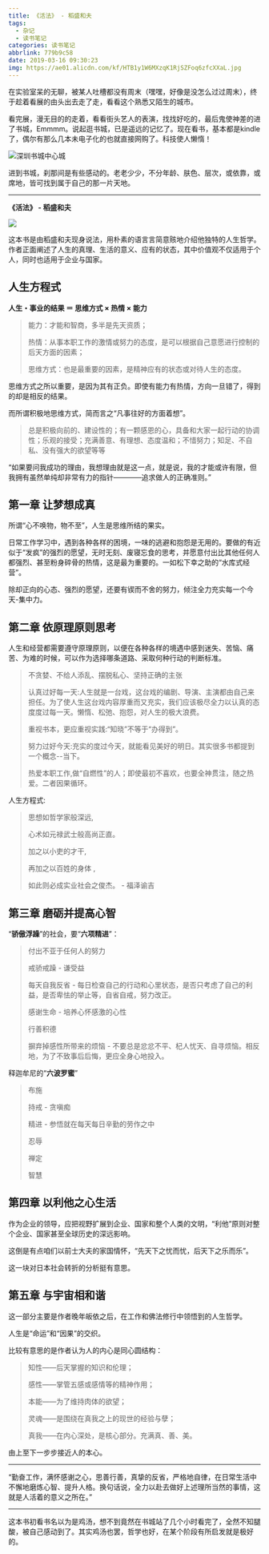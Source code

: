 ```yaml
---
title: 《活法》 - 稻盛和夫
tags:
  - 杂记
  - 读书笔记
categories: 读书笔记
abbrlink: 779b9c58
date: 2019-03-16 09:30:23
img: https://ae01.alicdn.com/kf/HTB1y1W6MXzqK1RjSZFoq6zfcXXaL.jpg
---
```

在实验室呆的无聊，被某人吐槽都没有周末（嘿嘿，好像是没怎么过过周末），终于趁着看展的由头出去走了走，看看这个熟悉又陌生的城市。

看完展，漫无目的的走着，看看街头艺人的表演，找找好吃的，最后鬼使神差的进了书城，Emmmm。说起逛书城，已是遥远的记忆了。现在看书，基本都是kindle了，偶尔有那么几本未电子化的也就直接网购了。科技使人懒惰！

![深圳书城中心城](https://ae01.alicdn.com/kf/HTB1y1W6MXzqK1RjSZFoq6zfcXXaL.jpg)

进到书城，刹那间是有些感动的。老老少少，不分年龄、肤色、层次，或依靠，或席地，皆可找到属于自己的那一片天地。

-------------------
**《活法》 - 稻盛和夫**

![](https://pic.superbed.cn/item/5c8c53593a213b0417889b4b)

这本书是由稻盛和夫现身说法，用朴素的语言言简意赅地介绍他独特的人生哲学。作者正面阐述了人生的真理、生活的意义、应有的状态，其中价值观不仅适用于个人，同时也适用于企业与国家。

## 人生方程式

**人生・事业的结果 ＝ 思维方式 × 热情 × 能力**

> 能力：才能和智商，多半是先天资质；
> 
> 热情：从事本职工作的激情或努力的态度，是可以根据自己意愿进行控制的后天方面的因素；
> 
> 思维方式：也是最重要的因素，是精神应有的状态或对待人生的态度。

思维方式之所以重要，是因为其有正负。即使有能力有热情，方向一旦错了，得到的却是相反的结果。

而所谓积极地思维方式，简而言之“凡事往好的方面着想”。

> 总是积极向前的、建设性的；有一颗感恩的心，具备和大家一起行动的协调性；乐观的接受；充满善意、有理想、态度温和；不惜努力；知足、不自私、没有强大的欲望等等



“如果要问我成功的理由，我想理由就是这一点，就是说，我的才能或许有限，但我拥有虽然单纯却非常有力的指针————追求做人的正确准则。”

## 第一章 让梦想成真

所谓“心不唤物，物不至”，人生是思维所结的果实。

日常工作学习中，遇到各种各样的困境，一味的逃避和抱怨是无用的。要做的有近似于“发疯”的强烈的愿望，无时无刻、废寝忘食的思考，并愿意付出比其他任何人都强烈、甚至粉身碎骨的热情，这是最为重要的。一如松下幸之助的“水库式经营”。

除却正向的心态、强烈的愿望，还要有锲而不舍的努力，倾注全力充实每一个今天-集中力。

## 第二章 依原理原则思考

人生和经营都需要遵守原理原则，以便在各种各样的境遇中感到迷失、苦恼、痛苦、为难的时候，可以作为选择哪条道路、采取何种行动的判断标准。

> 不贪婪、不给人添乱、摆脱私心、坚持正确的主张
>
> 认真过好每一天:人生就是一台戏，这台戏的编剧、导演、主演都由自己来担任。为了使人生这台戏内容厚重而又充实，我们应该极尽全力以认真的态度度过每一天。懒惰、松弛、抱怨，对人生的极大浪费。
> 
>重视书本，更应重视实践:“知晓”不等于“办得到”。
>
>努力过好今天:充实的度过今天，就能看见美好的明日。其实很多书都提到一个概念--当下。
>
>热爱本职工作,做“自燃性”的人；即使最初不喜欢，也要全神贯注，随之热爱。二者因果循环。


人生方程式:
> 思想如哲学家般深远,
>
> 心术如元禄武士般高尚正直。
> 
> 加之以小吏的才干,
> 
> 再加之以百姓的身体 ,
>
> 如此则必成实业社会之俊杰。       - 福泽谕吉

## 第三章  磨砺并提高心智

“**骄傲浮躁**”的社会，要“**六项精进**”：

>付出不亚于任何人的努力
>
>戒骄戒躁 - 谦受益
>
>每天自我反省 - 每日检查自己的行动和心里状态，是否只考虑了自己的利益，是否卑怯的举止等，自省自戒，努力改正。
>
>感谢生命 - 培养心怀感激的心性
>
>行善积德
>
>摒弃掉感性所带来的烦恼 - 不要总是忿忿不平、杞人忧天、自寻烦恼。相反地，为了不致事后后悔，更应全身心地投入。  

释迦牟尼的“**六波罗蜜**” 
>布施
>
>持戒 - 贪嗔痴
>
>精进 - 参悟就在每天每日辛勤的劳作之中
>
>忍辱
>
>禅定
>
>智慧

## 第四章  以利他之心生活
作为企业的领导，应把视野扩展到企业、国家和整个人类的文明，“利他”原则对整个企业、国家甚至全球历史的深远影响。

这倒是有点咱们以前士大夫的家国情怀，“先天下之忧而忧，后天下之乐而乐”。

这一块对日本社会转折的分析挺有意思。

## 第五章 与宇宙相和谐
这一部分主要是作者晚年皈依之后，在工作和佛法修行中领悟到的人生哲学。

人生是“命运”和“因果”的交织。

比较有意思的是作者认为人的内心是同心圆结构：
>知性——后天掌握的知识和伦理；   
>
>感性——掌管五感或感情等的精神作用；   
>
>本能——为了维持肉体的欲望； 
>
>灵魂——是围绕在真我之上的现世的经验与孽；   
>
>真我——在内心深处，是核心部分。充满真、善、美。

由上至下一步步接近人的本心。

--------------------------
“勤奋工作，满怀感谢之心，思善行善，真挚的反省，严格地自律，在日常生活中不懈地磨炼心智、提升人格。换句话说，全力以赴去做好上述理所当然的事情，这就是人活着的意义之所在。”

--------------------------

这本书初看书名以为是鸡汤，想不到竟然在书城站了几个小时看完了，全然不知腿酸，被自己感动到了。其实鸡汤也罢，哲学也好，在某个阶段有所启发就是极好的。